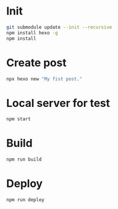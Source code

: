 # Init

```bash
git submodule update --init --recursive
npm install hexo -g
npm install
```

# Create post

```bash
npx hexo new "My fist post."
```

# Local server for test

```bash
npm start
```

# Build

```bash
npm run build
```

# Deploy

```bash
npm run deploy
```
